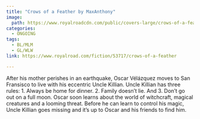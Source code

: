 ```yaml
---
title: "Crows of a Feather by MaxAnthony"
image:
  path: https://www.royalroadcdn.com/public/covers-large/crows-of-a-feather-aaaaowbnare.jpg
categories:
  - ONGOING
tags:
  - BL/MLM
  - GL/WLW
link: https://www.royalroad.com/fiction/53717/crows-of-a-feather

---
```

After his mother perishes in an earthquake, Oscar Vélázquez moves to San Fransisco to live with his eccentric Uncle Killian. Uncle Killian has three rules: 1. Always be home for dinner. 2. Family doesn’t lie. And 3. Don’t go out on a full moon. 
Oscar soon learns about the world of witchcraft, magical creatures and a looming threat. Before he can learn to control his magic, Uncle Killian goes missing and it’s up to Oscar and his friends to find him.

